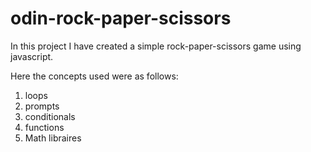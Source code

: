 # odin-rock-paper-scissors
In this project I have created a simple rock-paper-scissors game using javascript.

Here the concepts used were as follows:

1. loops
2. prompts
3. conditionals
4. functions
5. Math libraires